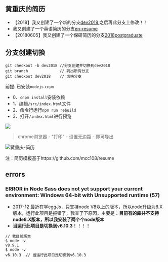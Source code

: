 ## 黄重庆的简历

* 【2018】我又创建了一个新的分支[dev2018](https://github.com/HuangCongQing/resume/tree/dev20180307),之后再此分支上修改！！
* 我又创建了一个英语简历的分支[en-resume](https://github.com/HuangCongQing/resume/tree/en-resume)
* 【20180605】我又创建了一个保研简历的分支[2018postgraduate](https://github.com/HuangCongQing/resume/tree/postgraduate)

## 分支创建切换
```
git checkout -b dev2018 //分支创建并切换到dev2018
git branch              // 列出所有分支
git checkout dev2018    // 切换分支
```

前提: 已安装`nodejs` `cnpm`
- 0、`cnpm install`安装依赖
- 1、编辑`/src/index.html`文件
- 2、命令行运行`npm run rebuild`
- 3、打开`/index.html`进行预览

![](http://upload-images.jianshu.io/upload_images/4340772-ed3e2e3661349b8c.png?imageMogr2/auto-orient/strip%7CimageView2/2/w/1240)


> chrome浏览器 - "打印" - 设置无边距 - 即可导出

![黄重庆-简历](http://upload-images.jianshu.io/upload_images/4340772-4b33991783521608.jpg?imageMogr2/auto-orient/strip%7CimageView2/2/w/1240)

注：简历模板基于https://github.com/mcc108/resume


## errors

### ERROR in Node Sass does not yet support your current environment: Windows 64-bit with Unsupported runtime (57)
* 2017-12
最近在学eggJs，只支持node V8以上的版本，所以node升级为8.X版本，运行此项目是报错了，我查了下原因，主要是：**目前有的库并不支持node8.X版本，所以我安装了两个个node版本**
* **当运行此项目是切换到v6.10.3**！！！！


```
// 我目前版本
$ node -v
v8.9.1
$ node -v
v6.10.3  // 当运行此项目是切换到v6.10.3 

```
